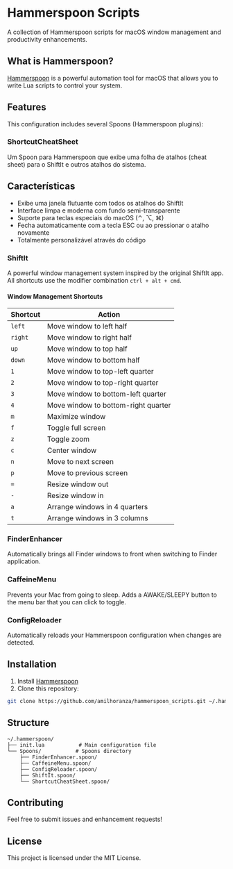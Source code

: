 # Hammerspoon Scripts

A collection of Hammerspoon scripts for macOS window management and productivity enhancements.

## What is Hammerspoon?

[Hammerspoon](https://www.hammerspoon.org/) is a powerful automation tool for macOS that allows you to write Lua scripts to control your system.

## Features

This configuration includes several Spoons (Hammerspoon plugins):

### ShortcutCheatSheet

Um Spoon para Hammerspoon que exibe uma folha de atalhos (cheat sheet) para o ShiftIt e outros atalhos do sistema.

## Características

- Exibe uma janela flutuante com todos os atalhos do ShiftIt
- Interface limpa e moderna com fundo semi-transparente
- Suporte para teclas especiais do macOS (⌃, ⌥, ⌘)
- Fecha automaticamente com a tecla ESC ou ao pressionar o atalho novamente
- Totalmente personalizável através do código

### ShiftIt

A powerful window management system inspired by the original ShiftIt app. All shortcuts use the modifier combination `ctrl + alt + cmd`.

#### Window Management Shortcuts

| Shortcut | Action                              |
| -------- | ----------------------------------- |
| `left`   | Move window to left half            |
| `right`  | Move window to right half           |
| `up`     | Move window to top half             |
| `down`   | Move window to bottom half          |
| `1`      | Move window to top-left quarter     |
| `2`      | Move window to top-right quarter    |
| `3`      | Move window to bottom-left quarter  |
| `4`      | Move window to bottom-right quarter |
| `m`      | Maximize window                     |
| `f`      | Toggle full screen                  |
| `z`      | Toggle zoom                         |
| `c`      | Center window                       |
| `n`      | Move to next screen                 |
| `p`      | Move to previous screen             |
| `=`      | Resize window out                   |
| `-`      | Resize window in                    |
| `a`      | Arrange windows in 4 quarters       |
| `t`      | Arrange windows in 3 columns        |

### FinderEnhancer

Automatically brings all Finder windows to front when switching to Finder application.

### CaffeineMenu

Prevents your Mac from going to sleep. Adds a AWAKE/SLEEPY button to the menu bar that you can click to toggle.

### ConfigReloader

Automatically reloads your Hammerspoon configuration when changes are detected.

## Installation

1. Install [Hammerspoon](https://www.hammerspoon.org/)
2. Clone this repository:

```bash
git clone https://github.com/amilhoranza/hammerspoon_scripts.git ~/.hammerspoon
```

## Structure

```
~/.hammerspoon/
├── init.lua           # Main configuration file
└── Spoons/           # Spoons directory
    ├── FinderEnhancer.spoon/
    ├── CaffeineMenu.spoon/
    ├── ConfigReloader.spoon/
    ├── ShiftIt.spoon/
    └── ShortcutCheatSheet.spoon/
```

## Contributing

Feel free to submit issues and enhancement requests!

## License

This project is licensed under the MIT License.
